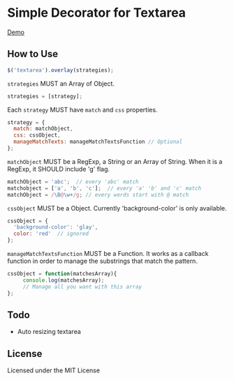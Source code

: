 Simple Decorator for Textarea
=============================

[Demo](http://yuku-t.com/jquery-overlay)

How to Use
----------

```js
$('textarea').overlay(strategies);
```

`strategies` MUST an Array of Object.

```js
strategies = [strategy];
```

Each `strategy` MUST have `match` and `css` properties.

```js
strategy = {
  match: matchObject,
  css: cssObject,
  manageMatchTexts: manageMatchTextsFunction // Optional
};
```

`matchObject` MUST be a RegExp, a String or an Array of String. When it is a RegExp, it SHOULD include 'g' flag.

```js
matchObject = 'abc';  // every 'abc' match
matchobject = ['a', 'b', 'c'];  // every 'a' 'b' and 'c' match
matchObject = /\B@\w+/g; // every words start with @ match
```

`cssObject` MUST be a Object. Currently 'background-color' is only available.

```js
cssObject = {
  'background-color': 'glay',
  color: 'red'  // ignored
};
```

`manageMatchTextsFunction` MUST be a Function.
It works as a callback function in order to manage the substrings that match the pattern.

```js
cssObject = function(matchesArray){
     console.log(matchesArray);
     // Manage all you want with this array
};
```

Todo
----

- Auto resizing textarea

License
-------

Licensed under the MIT License
